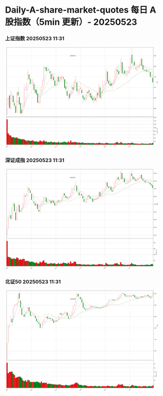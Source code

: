 
# Daily-A-share-market-quotes 每日 A 股指数（5min 更新）- 20250523

### 上证指数 20250523 11:31
![](./fig/2025/5/20250523-sh000001.png)

### 深证成指 20250523 11:31
![](./fig/2025/5/20250523-sz399001.png)

### 北证50 20250523 11:31
![](./fig/2025/5/20250523-bj899050.png)
